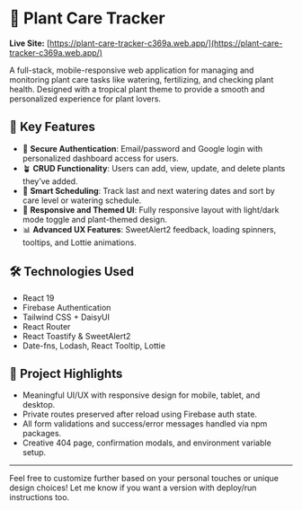 # 🌿 Plant Care Tracker

**Live Site:** [https://plant-care-tracker-c369a.web.app/](https://plant-care-tracker-c369a.web.app/)

A full-stack, mobile-responsive web application for managing and monitoring plant care tasks like watering, fertilizing, and checking plant health. Designed with a tropical plant theme to provide a smooth and personalized experience for plant lovers.

## 🌟 Key Features

- 🔐 **Secure Authentication**: Email/password and Google login with personalized dashboard access for users.
- 🪴 **CRUD Functionality**: Users can add, view, update, and delete plants they’ve added.
- 📆 **Smart Scheduling**: Track last and next watering dates and sort by care level or watering schedule.
- 🎨 **Responsive and Themed UI**: Fully responsive layout with light/dark mode toggle and plant-themed design.
- 📊 **Advanced UX Features**: SweetAlert2 feedback, loading spinners, tooltips, and Lottie animations.

## 🛠️ Technologies Used

- React 19
- Firebase Authentication
- Tailwind CSS + DaisyUI
- React Router
- React Toastify & SweetAlert2
- Date-fns, Lodash, React Tooltip, Lottie

## 🧾 Project Highlights

- Meaningful UI/UX with responsive design for mobile, tablet, and desktop.
- Private routes preserved after reload using Firebase auth state.
- All form validations and success/error messages handled via npm packages.
- Creative 404 page, confirmation modals, and environment variable setup.

---

Feel free to customize further based on your personal touches or unique design choices! Let me know if you want a version with deploy/run instructions too.
